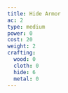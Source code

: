 ```yaml
---
title: Hide Armor
ac: 2
type: medium
power: 0
cost: 20
weight: 2
crafting:
  wood: 0
  cloth: 0
  hide: 6
  metal: 0
---
```


